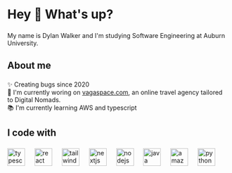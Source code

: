 <h1 align="left">Hey 👋 What's up?</h1>

###

<p align="left">My name is Dylan Walker and I'm studying Software Engineering at Auburn University.</p>

###

<h2 align="left">About me</h2>

###

<p align="left">✨ Creating bugs since 2020<br>🌱 I'm currently woring on <a href="https://github.com/dylanwk/vagaspace.com">vagaspace.com</a>, an online travel agency tailored to Digital Nomads. <br>📚 I'm currently learning AWS and typescript<br>

###

<h2 align="left">I code with</h2>

###

<div align="left">
  <img src="https://cdn.jsdelivr.net/gh/devicons/devicon/icons/typescript/typescript-original.svg" height="40" alt="typescript logo"  />
  <img width="14" />
  <img src="https://cdn.jsdelivr.net/gh/devicons/devicon/icons/react/react-original.svg" height="40" alt="react logo"  />
  <img width="14" />
  <img src="https://cdn.simpleicons.org/tailwindcss/06B6D4" height="40" alt="tailwindcss logo"  />
  <img width="14" />
  <img src="https://cdn.jsdelivr.net/gh/devicons/devicon/icons/nextjs/nextjs-original.svg" height="40" alt="nextjs logo"  />
  <img width="14" />
  <img src="https://cdn.simpleicons.org/nodedotjs/339933" height="40" alt="nodejs logo"  />
  <img width="14" />
  <img src="https://cdn.jsdelivr.net/gh/devicons/devicon/icons/java/java-original.svg" height="40" alt="java logo"  />
  <img width="14" />
  <img src="https://skillicons.dev/icons?i=aws" height="40" alt="amazonwebservices logo"  />
  <img width="14" />
  <img src="https://cdn.jsdelivr.net/gh/devicons/devicon/icons/python/python-original.svg" height="40" alt="python logo"  />
</div>

###
